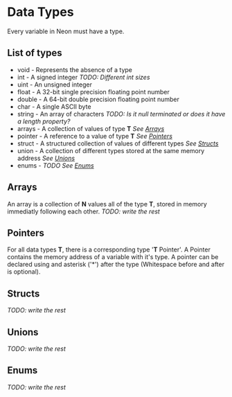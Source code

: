 # Data Types
Every variable in Neon must have a type.

## List of types
- void - Represents the absence of a type
- int - A signed integer _TODO: Different int sizes_
- uint - An unsigned integer
- float - A 32-bit single precision floating point number
- double - A 64-bit double precision floating point number
- char - A single ASCII byte
- string - An array of characters _TODO: Is it null terminated or does it have a length property?_
- arrays - A collection of values of type **T** _See [Arrays](#Arrays)_
- pointer - A reference to a value of type **T** _See [Pointers](#Pointers)_
- struct - A structured collection of values of different types _See [Structs](#Structs)_
- union - A collection of different types stored at the same memory address _See [Unions](#Unions)_
- enums - _TODO_ _See [Enums](#Enums)_

## Arrays
An array is a collection of **N** values all of the type **T**, stored in memory immediatly following each other.
_TODO: write the rest_

## Pointers
For all data types **T**, there is a corresponding type '**T** Pointer'.
A Pointer contains the memory address of a variable with it's type.
A pointer can be declared using and asterisk ('\*') after the type (Whitespace before and after is optional).

## Structs
_TODO: write the rest_

## Unions
_TODO: write the rest_

## Enums
_TODO: write the rest_

